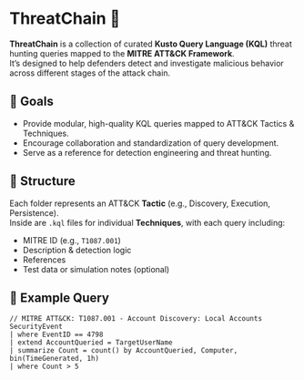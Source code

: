 # ThreatChain 🔗

**ThreatChain** is a collection of curated **Kusto Query Language (KQL)** threat hunting queries
mapped to the **MITRE ATT&CK Framework**.  
It’s designed to help defenders detect and investigate malicious behavior
across different stages of the attack chain.

## 🎯 Goals

- Provide modular, high-quality KQL queries mapped to ATT&CK Tactics & Techniques.
- Encourage collaboration and standardization of query development.
- Serve as a reference for detection engineering and threat hunting.

## 🧱 Structure

Each folder represents an ATT&CK **Tactic** (e.g., Discovery, Execution, Persistence).  
Inside are `.kql` files for individual **Techniques**, with each query including:

- MITRE ID (e.g., `T1087.001`)
- Description & detection logic
- References
- Test data or simulation notes (optional)

## 🧩 Example Query

```kql
// MITRE ATT&CK: T1087.001 - Account Discovery: Local Accounts
SecurityEvent
| where EventID == 4798
| extend AccountQueried = TargetUserName
| summarize Count = count() by AccountQueried, Computer, bin(TimeGenerated, 1h)
| where Count > 5
```
